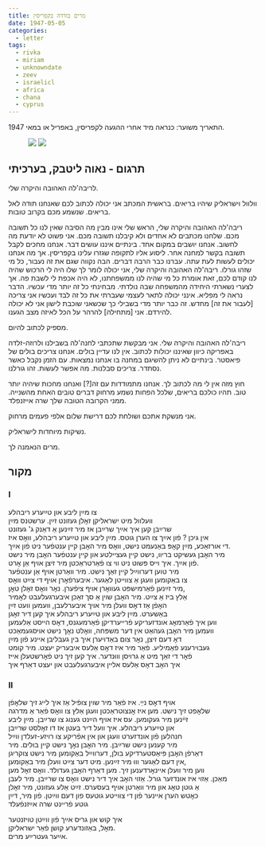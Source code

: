 ```yaml
---
title: מרים בודדה בקפריסין
date: 1947-05-05
categories:
  - letter
tags:
  - rivka
  - miriam
  - unknowndate
  - zeev
  - israelicl
  - africa
  - chana
  - cyprus
---
```


התאריך משוער: כנראה מיד אחרי ההגעה לקפריסין, באפריל או במאי 1947.

<figure class="half">
    <a  href="/pupko-papers/assets/images/1947-05-05-miriam-another-unknown-date-1.jpg">
    <img src="/pupko-papers/assets/images/1947-05-05-miriam-another-unknown-date-1.jpg"></a>
    <a  href="/pupko-papers/assets/images/1947-05-05-miriam-another-unknown-date-2.jpg">
    <img src="/pupko-papers/assets/images/1947-05-05-miriam-another-unknown-date-2.jpg"></a>
</figure>

## תרגום - נאוה ליטבק, בערכיתי

לריבה'לה האהובה והיקרה שלי.

וולוול וישראליק שיהיו בריאים. בראשית המכתב אני יכולה לכתוב לכם שאנחנו תודה לאל בריאים.
שנשמע מכם בקרוב טובות.

ריבה'לה האהובה והיקרה שלי, הראש שלי אינו מבין מה הסיבה שאין לנו כל תשובה מכם.
שלחנו מכתבים לא אחדים ולא קיבלנו תשובה מכם. אני פשוט לא יודעת מה לחשוב. אנחנו יושבים
במקום אחד. בינתיים איננו עושים דבר. אנחנו מחכים לקבל תשובה בקשר למחנה אחר. ליסוע אליו
לתקופה שגזרו עלינו בקפריסין. אך מה אנחנו יכולים לעשות לעת עתה.
עברנו כבר הרבה דברים. הבה נקווה שגם את זה נעבור, כל מי שזהו גורלו.
ריבה'לה האהובה והיקרה שלי, אני יכולה לומר לך שלו היה לי הרכוש שהיה לנו קודם לכם, זאת
אומרת כל מי שהיה לנו ממשפחתנו, לא היה אכפת לי לשבת פה. אך לצערי נשארתי היחידה
מהמשפחה שבה נולדתי. מבחינתי כל זה יותר מדי עכשיו.
הדבר נראה לי מפליא. אינני יכולה לתאר לעצמי שעברתי את כל זה לבד ועכשיו אני צריכה
[לעבור את זה] מחדש. זה כבר יותר מדי בשבילי כך שכשאני שוכבת לישון אני לא יכולה להירדם. אני
[מתחילה] להרהר על הכל לאיזה מצב הגענו.

מספיק לכתוב להיום.

ריבה'לה האהובה והיקרה שלי. אני מבקשת שתכתבי לחנה'לה בשבילנו ולרוזה-זלדה באפריקה כיוון
שאיננו יכולות לכתוב. אין לנו עדיין בולים. אנחנו צריכים בולים של פיאסטר. בינתיים לא ניתן
להשיגם במחנה בו אנחנו נמצאות. עם הזמן נקבל כאשר נסתדר. צריכים סבלנות. מה אפשר
לעשות. זהו גורלנו.

חוץ מזה אין לי מה לכתוב לך.  אנחנו מתמודדות עם זה[?] ואנחנו מחכות שיהיה יותר טוב.
תהיו כולכם בריאים, שלכל הפחות נשמע מרחוק דברים טובים האחת מהשנייה.
ממני הקרובה הטובה שלך שרה אייזנפלד.

אני מנשקת אתכם ושולחת לכם דרישת שלום אלפי פעמים  מרחוק.

נשיקות מיוחדות לישראליק.

מרים הנאמנה לך.

## מקור
### I
צו מײַן ליבע און טײַערע ריבהלע  
וועלוול מיט ישראליקן זאׇלן געזונט זײַן. ערשטנס מײַן  
שרײַבן קען איך אײַך שרײַבן אז מיר זײַנען אַ דאַנק  ג' געזונט  
אין גיכן ? פֿון אײַך צו הערן גוטס. מײַן ליבע און טײַערע ריבהלע,  וואׇס איז  
די אורזאַכע, מײַן קאׇפּ באַנעמט  נישט, וואׇס מיר האׇבן קיין ענטפֿער ניט פֿון אײַך.  
מיר האׇבן געשיקט בריוו, נישט קיין געציילטע און קיין ענטפֿער האׇבן מיר נישט  
פֿון אײַך. איך וייס פּשוט ניט ווי צו פֿאַרטראַכטן מיר זיצן אויף אַן אׇרט.  
מיר טוען דערווײַל קיין זאַך נישט. מיר וואַרטן אויף אַן ענטפֿער  
צו באַקומען וועגן אַ צווייטן לאַגער. איבערפֿאׇרן אויף די צײַט וואׇס  
מיר זײַנען פֿאַרמישפּט געוואׇרן אויף ציפֿערן. נאׇר וואׇס זאׇלן טאׇן,  
אַלץ ביז אַ צײַט. מיר האׇבן שוין אַ סך זאַכן איבערגעלעבט לאׇמיר  
האׇפֿן אַז דאׇס וועלן מיר אויך איבערלעבן, וועמען וועט זײַן  
באַשערט. מײַן ליבע און טײַערע ריבהלע איך קען דיר זאׇגן  
ווען איך פֿאַרמאׇג אונדזעריקע פֿרייערדיקן פֿאַרמעגנס, דאׇס הייסט אַלעמען  
וועמען מיר האׇבן געהאַט אין דער משפּחה, וואׇלט נאׇך נישט אויסגעמאַכט  
דאׇ דעם זיצן, נאׇר צום באַדויערן איך בין געבליבן איינע פֿון מײַן  
געבוירענע פֿאַמיליע. פֿאַר מיר איז דאׇס אַלעס איבעריק יעצט. מיר קומט  
פֿאׇר די זאַך מיט אַ גרויסן וווּנדער. איך קען זיך ניט פֿאׇרשטעלן אײז  
איך האׇב דאׇס אַלעס אליין איבערגעלעבט און  יעצט דאַרף איך  
### II
אויף דאׇס נײַ. איז פֿאַר מיר שוין צופֿיל אַז איך לייג זיך שלאׇפֿן  
שלאׇפט זיך נישט. מען איז אׇנצוטראַכטן וועגן אַלץ צו וואׇס פֿאַר אַ מדרגה  
זײֿנען מיר געקומען. עס איז אויף הײַנט גענוג צו שרײַבן. מײַן ליבע  
און טײַערע ריבהלע. איך וועל דיר בעטן אז דו זאׇלסט שרײַבן  
חנהלען פֿון אונדזערט וועגן און אין אפֿריקע צו רויזע-זעלדן ווײַל  
מיר קענען נישט שרײַבן. מיר האׇבן נאׇך נישט קיין בולים. מיר  
דאַרפֿן האׇבן פּיאַסטערדיקע בולן, דערווײַל באַקומען מיר נישט צוקריגן  
אין דעם לאַגער וווּ מיר זײַנען. מיט דער צײַט  וועלן מיר באַקומען,  
ווען מיר וועלן איינאׇרדענען זיך. מען דאַרף האׇבן געדולד. וואׇס זאׇל מען  
מאַכן. אַזוי איז אונדזער גורל. אַזוי האׇב איך דיר נישט וואׇס צו שרײַבן. מיר לעבן  
אַ גוטן טאׇג און מיר וואַרטן אויף בעסערס. זײַט אַלע געזונט,  מיר זאׇלן  
כאׇטש הערן איינער פֿון די צווייטע גוטעס פון דעם ווײַטן. פֿון מיר, דײַן  
גוטע פֿריינט שרה אײַזנפֿעלד  
  
איך קוש און גריס אײַך פֿון ווײַטן טויזנטער  
מאׇל, באַזונדערע קושן פֿאַר ישראליקן.  
אײַער געטרײַע מרים.  


